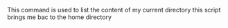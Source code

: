 This command is used to list the content of my current directory
this script brings me bac to the home directory
